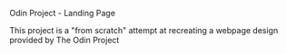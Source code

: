 Odin Project - Landing Page

This project is a "from scratch" attempt at recreating a webpage design provided by The Odin Project

